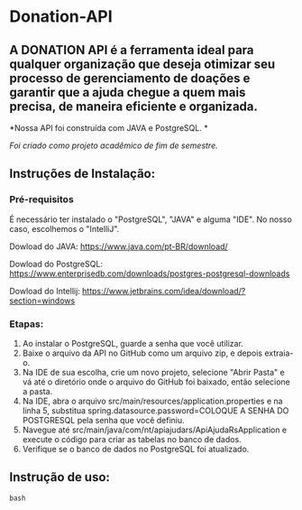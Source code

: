 # Donation-API
## A DONATION API é a ferramenta ideal para qualquer organização que deseja otimizar seu processo de gerenciamento de doações e garantir que a ajuda chegue a quem mais precisa, de maneira eficiente e organizada.
*Nossa API foi construída com JAVA e PostgreSQL. *

*Foi criado como projeto acadêmico de fim de semestre.*

## Instruções de Instalação:

### Pré-requisitos 

É necessário ter instalado o "PostgreSQL", "JAVA" e alguma "IDE". No nosso caso, escolhemos o "IntelliJ". 

Dowload do JAVA: https://www.java.com/pt-BR/download/

Dowload do PostgreSQL: https://www.enterprisedb.com/downloads/postgres-postgresql-downloads

Dowload do Intellij: https://www.jetbrains.com/idea/download/?section=windows



### Etapas:
1. Ao instalar o PostgreSQL, guarde a senha que você utilizar.
2. Baixe o arquivo da API no GitHub como um arquivo zip, e depois extraia-o.
3. Na IDE de sua escolha, crie um novo projeto, selecione "Abrir Pasta" e vá até o diretório onde o arquivo do GitHub foi baixado, então selecione a pasta.
4. Na IDE, abra o arquivo src/main/resources/application.properties e na linha 5, substitua spring.datasource.password=COLOQUE A SENHA DO POSTGRESQL pela senha que você definiu.
5. Navegue até src/main/java/com/nt/apiajudars/ApiAjudaRsApplication e execute o código para criar as tabelas no banco de dados.
6. Verifique se o banco de dados no PostgreSQL foi atualizado.

## Instrução de uso:
```
bash
```

